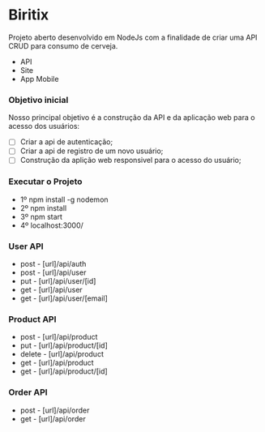 # Biritix

Projeto aberto desenvolvido em NodeJs com a finalidade de criar uma API CRUD para consumo de cerveja.

* API
* Site
* App Mobile

### Objetivo inicial

Nosso principal objetivo é a construção da API e da aplicação web para o acesso dos usuários:

- [ ] Criar a api de autenticação;
- [ ] Criar a api de registro de um novo usuário;
- [ ] Construção da aplição web responsivel para o acesso do usuário;

### Executar o Projeto

* 1º  npm install -g nodemon
* 2º  npm install
* 3º  npm start
* 4º  localhost:3000/

### User API

* post      - [url]/api/auth
* post      - [url]/api/user
* put       - [url]/api/user/[id]
* get       - [url]/api/user
* get       - [url]/api/user/[email]

### Product API

* post      - [url]/api/product
* put       - [url]/api/product/[id]
* delete    - [url]/api/product
* get       - [url]/api/product
* get       - [url]/api/product/[id]

### Order API

* post      - [url]/api/order
* get       - [url]/api/order


